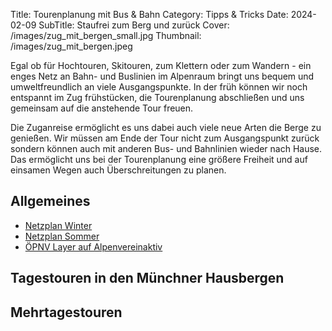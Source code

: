 Title: Tourenplanung mit Bus & Bahn
Category: Tipps & Tricks
Date: 2024-02-09
SubTitle: Staufrei zum Berg und zurück
Cover: /images/zug_mit_bergen_small.jpg
Thumbnail: /images/zug_mit_bergen.jpeg

Egal ob für Hochtouren, Skitouren, zum Klettern oder zum Wandern - ein enges Netz an
Bahn- und Buslinien im Alpenraum bringt uns bequem und umweltfreundlich
an viele Ausgangspunkte. In der früh können wir noch entspannt im Zug frühstücken,
die Tourenplanung abschließen und uns gemeinsam auf die anstehende Tour freuen.

Die Zuganreise ermöglicht es uns dabei auch viele neue Arten die Berge zu genießen.
Wir müssen am Ende der Tour nicht zum Ausgangspunkt zurück sondern können auch
mit anderen Bus- und Bahnlinien wieder nach Hause. Das ermöglicht uns bei
der Tourenplanung eine größere Freiheit und auf einsamen Wegen auch
Überschreitungen zu planen.

## Allgemeines

 * [Netzplan Winter](https://www.alpenverein.de/artikel/oeffentlich-in-die-berge-netzplan-winter_cb1f2c73-430e-4d49-8fef-cf1a284786c6)
 * [Netzplan Sommer](https://www.alpenverein.de/artikel/mit-den-oeffentlichen-in-die-berge_d9b5a63e-799d-4642-9688-40e4dead2978)
 * [ÖPNV Layer auf Alpenvereinaktiv](https://www.alpenvereinaktiv.com/de/karte/#bm=osm%3Asummer&ov=alerts,public_transport)

## Tagestouren in den Münchner Hausbergen



## Mehrtagestouren
